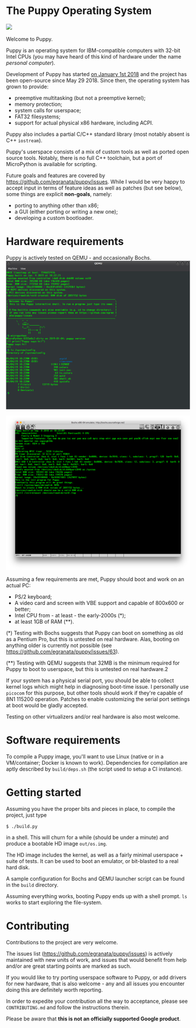 # The Puppy Operating System
[![](https://travis-ci.org/egranata/puppy.svg?branch=master)](https://travis-ci.org/egranata/puppy)

Welcome to Puppy.

Puppy is an operating system for IBM-compatible computers with 32-bit Intel CPUs (you may have heard of this kind of hardware under the name *personal computer*).

Development of Puppy has started [on January 1st 2018](docs/initial_commit.png) and the project has been open-source since May 29 2018. Since then, the operating system has grown to provide:

- preemptive multitasking (but not a preemptive kernel);
- memory protection;
- system calls for userspace;
- FAT32 filesystems;
- support for actual physical x86 hardware, including ACPI.

Puppy also includes a partial C/C++ standard library (most notably absent is C++ `iostream`).

Puppy's userspace consists of a mix of custom tools as well as ported open source tools. Notably, there is no full C++ toolchain, but a port of MicroPython is available for scripting.

Future goals and features are covered by https://github.com/egranata/puppy/issues. While I would be very happy to accept input in terms of feature ideas as well as patches (but see below), some things are explicit **non-goals**, namely:

- porting to anything other than x86;
- a GUI (either porting or writing a new one);
- developing a custom bootloader.

# Hardware requirements

Puppy is actively tested on QEMU - and occasionally Bochs.
![](docs/qemu.png)

![](docs/bochs.png)

Assuming a few requirements are met, Puppy should boot and work on an actual PC:
- PS/2 keyboard;
- A video card and screen with VBE support and capable of 800x600 or better;
- Intel CPU from - at least - the early-2000s (*);
- at least 1GB of RAM (**).

(*) Testing with Bochs suggests that Puppy can boot on something as old as a Pentium Pro, but this is untested on real hardware.
Alas, booting on anything older is currently not possible (see https://github.com/egranata/puppy/issues/63).

(**) Testing with QEMU suggests that 32MB is the minimum required for Puppy to boot to userspace, but this is untested on real hardware.2

If your system has a physical serial port, you should be able to collect kernel logs which might help in diagnosing boot-time issue. I personally use `picocom` for this purpose, but other tools should work if they're capable of 8N1 115200 operation. Patches to enable customizing the serial port settings at boot would be gladly accepted.

Testing on other virtualizers and/or real hardware is also most welcome.

# Software requirements

To compile a Puppy image, you'll want to use Linux (native or in a VM/container; Docker is known to work). Dependencies for compilation are aptly described by `build/deps.sh` (the script used to setup a CI instance).

# Getting started

Assuming you have the proper bits and pieces in place, to compile the project, just type

```
$ ./build.py
```

in a shell. This will churn for a while (should be under a minute) and produce a bootable HD image `out/os.img`.

The HD image includes the kernel, as well as a fairly minimal userspace + suite of tests. It can be used to boot an emulator, or bit-blasted to a real hard disk.

A sample configuration for Bochs and QEMU launcher script can be found in the `build` directory.

Assuming everything works, booting Puppy ends up with a shell prompt. `ls` works to start exploring the file-system.

# Contributing

Contributions to the project are very welcome.

The issues list (https://github.com/egranata/puppy/issues) is actively maintained with new units of work, and issues that would benefit from help and/or are great starting points are marked as such.

If you would like to try porting userspace software to Puppy, or add drivers for new hardware, that is also welcome - any and all issues you encounter doing this are definitely worth reporting.

In order to expedite your contribution all the way to acceptance, please see `CONTRIBUTING.md` and follow the instructions therein.

Please be aware that **this is not an officially supported Google product**.
